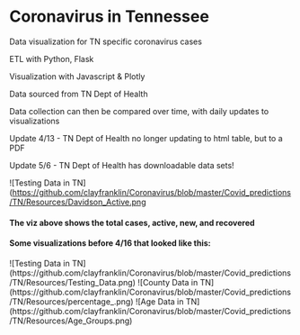 # Coronavirus in Tennessee 

<p>Data visualization for TN specific coronavirus cases<p>
<p>ETL with Python, Flask<p>
<p>Visualization with Javascript & Plotly</p>
<p>Data sourced from TN Dept of Health</p>
<p>Data collection can then be compared over time, with daily updates to visualizations</p>
<p>Update 4/13 - TN Dept of Health no longer updating to html table, but to a PDF</p>
<p>Update 5/6 - TN Dept of Health has downloadable data sets! </p>


![Testing Data in TN](https://github.com/clayfranklin/Coronavirus/blob/master/Covid_predictions/TN/Resources/Davidson_Active.png

<h4> The viz above shows the total cases, active, new, and recovered </h4>

<h4>Some visualizations before 4/16 that looked like this:</h4>
![Testing Data in TN](https://github.com/clayfranklin/Coronavirus/blob/master/Covid_predictions/TN/Resources/Testing_Data.png)
![County Data in TN](https://github.com/clayfranklin/Coronavirus/blob/master/Covid_predictions/TN/Resources/percentage_.png)
![Age Data in TN](https://github.com/clayfranklin/Coronavirus/blob/master/Covid_predictions/TN/Resources/Age_Groups.png)
